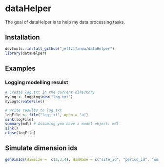 
# dataHelper

<!-- badges: start -->
<!-- badges: end -->

The goal of dataHelper is to help my data processing tasks.

## Installation

``` r
devtools::install_github("jeffzifanwu/dataHelper")
library(dataHelper)
```

## Examples

### Logging modelling resulst
```r
# Create log.txt in the current directory
myLog <- logging$new("log.txt")
myLog$createFile()

# write results to log.txt
logFile <- file("log.txt", open = "a")
sink(logFile)
summary(mdl) # Assuming you have a model object: mdl
sink()
close(logFile)
```

## Simulate dimension ids
``` r
genDimIds(dimSize =  c(2,3,4), dimName = c("site_id", "period_id", "worker_id"))
```

